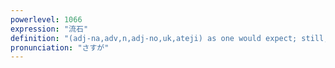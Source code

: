 ```yaml
---
powerlevel: 1066
expression: "流石"
definition: "(adj-na,adv,n,adj-no,uk,ateji) as one would expect; still; all the same; even... (e.g. \"even a genius...\"); (P)"
pronunciation: "さすが"
---
```

